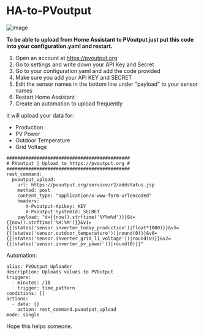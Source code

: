# HA-to-PVoutput
![image](https://github.com/user-attachments/assets/d9447d8c-bd72-45d8-b931-5f638e516f5c)

**To be able to upload from Home Assistant to PVoutput just put this code into your configuration.yaml and restart.**

1. Open an account at https://pvoutput.org
2. Go to settings and write down your API Key and Secret
3. Go to your configuration.yaml and add the code provided
3. Make sure you add your API KEY and SECRET
4. Edit the sensor names in the bottom line under "payload" to your sensor names
5. Restart Home Assistant
6. Create an automation to upload frequently

It will upload your data for:

- Production
- PV Power
- Outdoor Temperature
- Grid Voltage

```
#############################################
# PVoutput | Upload to https://pvoutput.org #
#############################################
rest_command:
  pvoutput_upload:
    url: https://pvoutput.org/service/r2/addstatus.jsp
    method: post
    content_type: "application/x-www-form-urlencoded"
    headers:
       X-Pvoutput-Apikey: KEY
       X-Pvoutput-SystemId: SECRET
    payload: "d={{now().strftime('%Y%m%d')}}&t={{now().strftime('%H:%M')}}&v1={{(states('sensor.inverter_today_production')|float*1000)}}&v5={{(states('sensor.outdoor_temperature'))|round(0)}}&v6={{(states('sensor.inverter_grid_l1_voltage'))|round(0)}}&v2={{(states('sensor.inverter_pv_power'))|round(0)}}"
``` 

Automation:
```
alias: PVOutput Uploader
description: Uploads values to PVOutput
triggers:
  - minutes: /10
    trigger: time_pattern
conditions: []
actions:
  - data: {}
    action: rest_command.pvoutput_upload
mode: single
```

Hope this helps someone.
